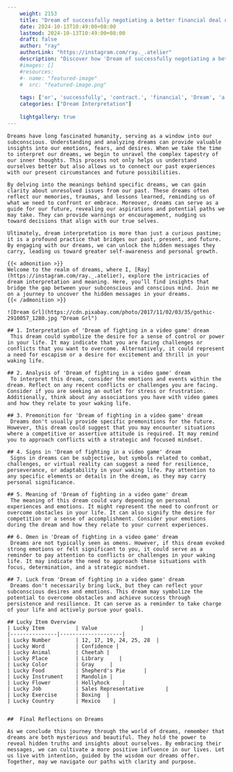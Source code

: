 ```yaml
---
    weight: 2153
    title: "Dream of successfully negotiating a better financial deal or contract."  # Assuming 'title' column exists
    date: 2024-10-13T10:49:00+08:00
    lastmod: 2024-10-13T10:49:00+08:00
    draft: false
    author: "ray"
    authorLink: "https://instagram.com/ray._.atelier"
    description: "Discover how 'Dream of successfully negotiating a better financial deal or contract.' can interpret your future and uncover its significant meanings in your life."
    #images: []
    #resources:
    #- name: "featured-image"
    #  src: "featured-image.png"
    
    tags: ['or', 'successfully', 'contract.', 'financial', 'Dream', 'a', 'better', 'of', 'deal', 'negotiating']
    categories: ["Dream Interpretation"]
    
    lightgallery: true
---
```

    
    Dreams have long fascinated humanity, serving as a window into our subconscious. Understanding and analyzing dreams can provide valuable insights into our emotions, fears, and desires. When we take the time to interpret our dreams, we begin to unravel the complex tapestry of our inner thoughts. This process not only helps us understand ourselves better but also allows us to connect our past experiences with our present circumstances and future possibilities.
    
    By delving into the meanings behind specific dreams, we can gain clarity about unresolved issues from our past. These dreams often reflect our memories, traumas, and lessons learned, reminding us of what we need to confront or embrace. Moreover, dreams can serve as a guide for our future, revealing our aspirations and potential paths we may take. They can provide warnings or encouragement, nudging us toward decisions that align with our true selves.
    
    Ultimately, dream interpretation is more than just a curious pastime; it is a profound practice that bridges our past, present, and future. By engaging with our dreams, we can unlock the hidden messages they carry, leading us toward greater self-awareness and personal growth.
    
    {{< admonition >}}
    Welcome to the realm of dreams, where I, [Ray](https://instagram.com/ray._.atelier), explore the intricacies of dream interpretation and meaning. Here, you’ll find insights that bridge the gap between your subconscious and conscious mind. Join me on a journey to uncover the hidden messages in your dreams.
    {{< /admonition >}}
    
    ![Dream Grl](https://cdn.pixabay.com/photo/2017/11/02/03/35/gothic-2910057_1280.jpg "Dream Grl")
    
    ## 1. Interpretation of 'Dream of fighting in a video game' dream
     This dream could symbolize the desire for a sense of control or power in your life. It may indicate that you are facing challenges or conflicts that you want to overcome. Alternatively, it could represent a need for escapism or a desire for excitement and thrill in your waking life.
    
    ## 2. Analysis of 'Dream of fighting in a video game' dream
     To interpret this dream, consider the emotions and events within the dream. Reflect on any recent conflicts or challenges you are facing. Consider if you are seeking an outlet for stress or frustration. Additionally, think about any associations you have with video games and how they relate to your waking life.
    
    ## 3. Premonition for 'Dream of fighting in a video game' dream
     Dreams don't usually provide specific premonitions for the future. However, this dream could suggest that you may encounter situations where a competitive or assertive attitude is required. It may remind you to approach conflicts with a strategic and focused mindset.
    
    ## 4. Signs in 'Dream of fighting in a video game' dream
     Signs in dreams can be subjective, but symbols related to combat, challenges, or virtual reality can suggest a need for resilience, perseverance, or adaptability in your waking life. Pay attention to any specific elements or details in the dream, as they may carry personal significance.
    
    ## 5. Meaning of 'Dream of fighting in a video game' dream
     The meaning of this dream could vary depending on personal experiences and emotions. It might represent the need to confront or overcome obstacles in your life. It can also signify the desire for competition or a sense of accomplishment. Consider your emotions during the dream and how they relate to your current experiences.
    
    ## 6. Omen in 'Dream of fighting in a video game' dream
     Dreams are not typically seen as omens. However, if this dream evoked strong emotions or felt significant to you, it could serve as a reminder to pay attention to conflicts or challenges in your waking life. It may indicate the need to approach these situations with focus, determination, and a strategic mindset.
    
    ## 7. Luck from 'Dream of fighting in a video game' dream
     Dreams don't necessarily bring luck, but they can reflect your subconscious desires and emotions. This dream may symbolize the potential to overcome obstacles and achieve success through persistence and resilience. It can serve as a reminder to take charge of your life and actively pursue your goals.
    
    ## Lucky Item Overview
    | Lucky Item          | Value              |
    |---------------|--------------------|
    | Lucky Number        | 12, 17, 19, 24, 25, 28  |
    | Lucky Word          | Confidence |
    | Lucky Animal        | Cheetah |
    | Lucky Place         | Library     |
    | Lucky Color         | Gray     |
    | Lucky Food          | Shepherd's Pie      |
    | Lucky Instrument    | Mandolin |
    | Lucky Flower        | Hollyhock    |
    | Lucky Job           | Sales Representative       |
    | Lucky Exercise      | Boxing  |
    | Lucky Country       | Mexico    |
    
    
    ##  Final Reflections on Dreams
    
    As we conclude this journey through the world of dreams, remember that dreams are both mysterious and beautiful. They hold the power to reveal hidden truths and insights about ourselves. By embracing their messages, we can cultivate a more positive influence in our lives. Let us live with intention, guided by the wisdom our dreams offer. Together, may we navigate our paths with clarity and purpose.
    